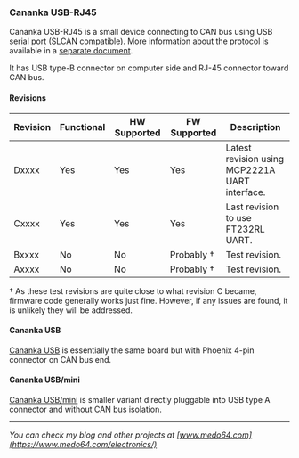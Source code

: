 ### Cananka USB-RJ45 ###

Cananka USB-RJ45 is a small device connecting to CAN bus using USB serial port
(SLCAN compatible). More information about the protocol is available in a
[separate document](PROTOCOL.md).

It has USB type-B connector on computer side and RJ-45 connector toward CAN bus.


#### Revisions ####

| Revision | Functional | HW Supported | FW Supported | Description                                    |
|----------|------------|--------------|--------------|------------------------------------------------|
| Dxxxx    | Yes        | Yes          | Yes          | Latest revision using MCP2221A UART interface. |
| Cxxxx    | Yes        | Yes          | Yes          | Last revision to use FT232RL UART.             |
| Bxxxx    | No         | No           | Probably †   | Test revision.                                 |
| Axxxx    | No         | No           | Probably †   | Test revision.                                 |

† As these test revisions are quite close to what revision C became, firmware
code generally works just fine. However, if any issues are found, it is unlikely
they will be addressed.


#### Cananka USB ####

[Cananka USB](README.md) is essentially the same board but with Phoenix 4-pin
connector on CAN bus end.


#### Cananka USB/mini ####

[Cananka USB/mini](README-mini.md) is smaller variant directly pluggable into
USB type A connector and without CAN bus isolation.

---

*You can check my blog and other projects at [www.medo64.com](https://www.medo64.com/electronics/)*
